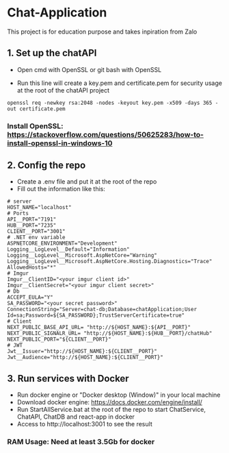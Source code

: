 # Chat-Application

This project is for education purpose and takes inpiration from Zalo

## 1. Set up the chatAPI
- Open cmd with OpenSSL or git bash with OpenSSL

- Run this line will create a key.pem and certificate.pem for security usage at the root of the chatAPI project
```shell
openssl req -newkey rsa:2048 -nodes -keyout key.pem -x509 -days 365 -out certificate.pem
```
### Install OpenSSL: https://stackoverflow.com/questions/50625283/how-to-install-openssl-in-windows-10

## 2. Config the repo
- Create a .env file and put it at the root of the repo
- Fill out the information like this:

```
# server
HOST_NAME="localhost"
# Ports
API__PORT="7191"
HUB__PORT="7235"
CLIENT__PORT="3001"
# .NET env variable
ASPNETCORE_ENVIRONMENT="Development"
Logging__LogLevel__Default="Information"
Logging__LogLevel__Microsoft.AspNetCore="Warning"
Logging__LogLevel__Microsoft.AspNetCore.Hosting.Diagnostics="Trace"
AllowedHosts="*"
# Imgur
Imgur__ClientID="<your imgur client id>"
Imgur__ClientSecret="<your imgur client secret>"
# Db
ACCEPT_EULA="Y"
SA_PASSWORD="<your secret password>"
ConnectionString="Server=chat-db;Database=chatApplication;User Id=sa;Password=${SA_PASSWORD};TrustServerCertificate=true"
# Client
NEXT_PUBLIC_BASE_API_URL= "http://${HOST_NAME}:${API__PORT}"
NEXT_PUBLIC_SIGNALR_URL= "http://${HOST_NAME}:${HUB__PORT}/chatHub"
NEXT_PUBLIC_PORT="${CLIENT__PORT}"
# JWT
Jwt__Issuer="http://${HOST_NAME}:${CLIENT__PORT}"
Jwt__Audience="http://${HOST_NAME}:${CLIENT__PORT}"
```

## 3. Run services with Docker
- Run docker engine or "Docker desktop (Window)" in your local machine
- Download docker engine: https://docs.docker.com/engine/install/ 
- Run StartAllService.bat at the root of the repo to start ChatService, ChatAPI, ChatDB and react-app in docker
- Access to http://localhost:3001 to see the result
### RAM Usage: Need at least 3.5Gb for docker
